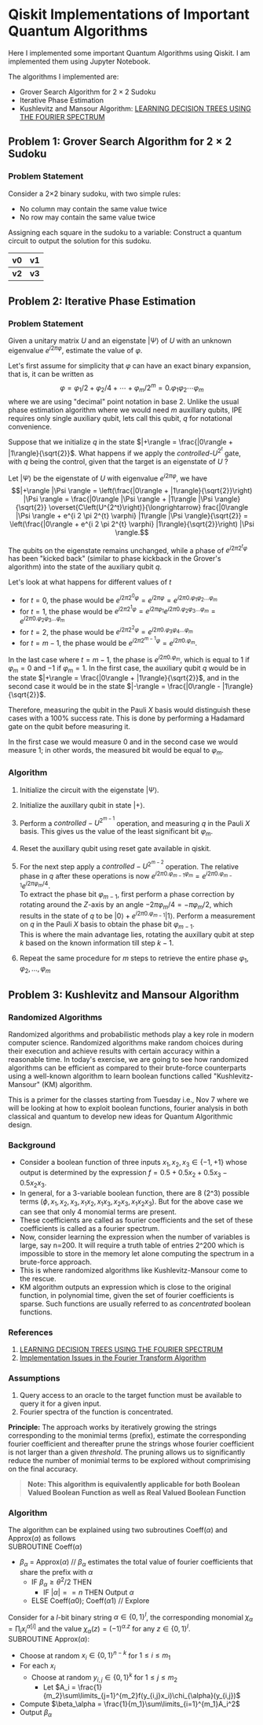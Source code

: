 # Qiskit Implementations of Important Quantum Algorithms
Here I implemented some important Quantum Algorithms using Qiskit. I am implemented them using Jupyter Notebook.

The algorithms I implemented are:
- Grover Search Algorithm for $2\times 2$ Sudoku
- Iterative Phase Estimation
- Kushlevitz and Mansour Algorithm: [LEARNING DECISION TREES USING THE FOURIER SPECTRUM](https://dl.acm.org/doi/pdf/10.1145/103418.103466)

## Problem 1: Grover Search Algorithm for $2\times 2$ Sudoku

### Problem Statement 

Consider a 2×2 binary sudoku, with two simple rules:
* No column may contain the same value twice
* No row may contain the same value twice

Assigning each square in the sudoku to a variable: Construct a quantum circuit to output the solution for this sudoku.
<div align="center">

| __v0__ | __v1__ |
| :---: | :---: | 
| __v2__ | __v3__ |

</div>

## Problem 2: Iterative Phase Estimation
### Problem Statement
Given a unitary matrix $U$ and an eigenstate $|\Psi\rangle$ of $U$ with an unknown eigenvalue $e^{i 2\pi \varphi}$, estimate the value of $\varphi$.

Let's first assume for simplicity that $\varphi$ can have an exact binary expansion, that is, it can be written as $$\varphi = \varphi_1/2 + \varphi_2/4 + \cdots + \varphi_m/2^m = 0.\varphi_1 \varphi_2 \cdots \varphi_m$$ where we are using "decimal" point notation in base 2. Unlike the usual phase estimation algorithm where we would need $m$ auxillary qubits, IPE requires only single auxiliary qubit, lets call this qubit, $q$ for notational convenience.

Suppose that we initialize $q$ in the state $|+\rangle = \frac{|0\rangle + |1\rangle}{\sqrt{2}}$. What happens if we apply the *controlled*-$U^{2^t}$ gate, with $q$ being the control, given that the target is an eigenstate of $U$ ?

Let $|\Psi \rangle$ be the eigenstate of $U$ with eigenvalue $e^{i 2\pi \varphi}$, we have
$$|+\rangle |\Psi \rangle = \left(\frac{|0\rangle + |1\rangle}{\sqrt{2}}\right) |\Psi \rangle = \frac{|0\rangle |\Psi \rangle + |1\rangle |\Psi \rangle}{\sqrt{2}} \overset{C\left(U^{2^t}\right)}{\longrightarrow} frac{|0\rangle |\Psi \rangle + e^{i 2 \pi 2^{t} \varphi} |1\rangle |\Psi \rangle}{\sqrt{2}} = \left(\frac{|0\rangle  + e^{i 2 \pi 2^{t} \varphi} |1\rangle}{\sqrt{2}}\right) |\Psi \rangle.$$

The qubits on the eigenstate remains unchanged, while a phase of $e^{i 2 \pi 2^{t} \varphi}$ has been "kicked back" (similar to phase kickback in the Grover's algorithm) into the state of the auxiliary qubit $q$.

Let's look at what happens for different values of $t$
- for $t=0$, the phase would be $e^{i 2 \pi 2^{0} \varphi} = e^{i 2 \pi \varphi} = e^{i 2 \pi 0.\varphi_1 \varphi_2 ... \varphi_m}$
- for $t=1$, the phase would be $e^{i 2 \pi 2^{1} \varphi}= e^{i 2 \pi \varphi_1} e^{i 2 \pi 0.\varphi_2 \varphi_3 ... \varphi_m} = e^{i 2 \pi 0.\varphi_2 \varphi_3 ... \varphi_m}$
- for $t=2$, the phase would be $e^{i 2 \pi 2^{2} \varphi} = e^{i 2 \pi 0.\varphi_3 \varphi_4 ... \varphi_m}$
- for $t=m-1$, the phase would be $e^{i 2 \pi 2^{m-1} \varphi} = e^{i 2 \pi 0.\varphi_m}$.

In the last case where $t = m - 1$, the phase is $e^{i 2 \pi 0.\varphi_m}$, which is equal to $1$ if $\varphi_m = 0$ and $-1$ if $\varphi_m = 1$.
In the first case, the auxiliary qubit $q$ would be in the state $|+\rangle = \frac{|0\rangle + |1\rangle}{\sqrt{2}}$, and in the second case it would be
in the state $|-\rangle = \frac{|0\rangle - |1\rangle}{\sqrt{2}}$. 

Therefore, measuring the qubit in the Pauli $X$ basis would distinguish these cases with a 100\% success rate.
This is done by performing a Hadamard gate on the qubit before measuring it. 

In the first case we would measure 0 and in the second case we would measure 1; in other words, the measured bit would be equal to $\varphi_m$.

### Algorithm

1. Initialize the circuit with the eigenstate $|\Psi\rangle$.
2. Initialize the auxillary qubit in state $|+\rangle$.
3. Perform a $controlled-U^{2^{m-1}}$ operation, and measuring $q$ in the Pauli $X$ basis. This gives us the value of the least significant bit $\varphi_{m}$.
4. Reset the auxillary qubit using reset gate available in qiskit.
5. For the next step apply a $controlled-U^{2^{m-2}}$ operation. The relative phase in $q$ after these operations is now $e^{i 2 \pi 0.\varphi_{m-1}\varphi_{m}}= e^{i 2 \pi 0.\varphi_{m-1}} e^{i 2 \pi \varphi_m/4}$. \
To extract the phase bit $\varphi_{m-1}$, first perform a phase correction by rotating around the $Z$-axis by an angle $-2 \pi \varphi_m/4=-\pi \varphi_m/2$, which results in the state of  $q$ to be $|0\rangle + e^{i 2 \pi 0.\varphi_{m-1}} | 1 \rangle$. Perform a measurement on $q$ in the Pauli $X$ basis to obtain the phase bit $\varphi_{m-1}$. \
This is where the main advantage lies, rotating the auxillary qubit at step $k$ based on the known information till step $k-1$.

6. Repeat the same procedure for $m$ steps to retrieve the entire phase $\varphi_1,\varphi_2,...,\varphi_m$

## Problem 3: Kushlevitz and Mansour Algorithm
### Randomized Algorithms
Randomized algorithms and probabilistic methods play a key role in modern computer science. Randomized algorithms make random choices during their execution and achieve results with certain accuracy within a reasonable time. In today's exercise, we are going to see how randomized algorithms can be efficient as compared to their brute-force counterparts using a well-known algorithm to learn boolean functions called "Kushlevitz-Mansour" (KM) algorithm.

This is a primer for the classes starting from Tuesday i.e., Nov 7 where we will be looking at how to exploit boolean functions, fourier analysis in both classical and quantum to develop new ideas for Quantum Algorithmic design.

### Background
* Consider a boolean function of three inputs $x_1,x_2,x_3 \in \{-1,+1\}$ whose output is determined by the expression $f = 0.5 + 0.5x_2 + 0.5x_3 - 0.5x_2x_3$.
* In general, for a 3-variable boolean function, there are 8 (2^3) possible terms $(\phi, x_1, x_2, x_3, x_1x_2, x_1x_3, x_2x_3, x_1x_2x_3)$. But for the above case we can see that only 4 monomial terms are present. 
* These coefficients are called as fourier coefficients and the set of these coefficients is called as a fourier spectrum.
* Now, consider learning the expression when the number of variables is large, say n=200. It will require a truth table of entries 2^200 which is impossible to store in the memory let alone computing the spectrum in a brute-force approach.
* This is where randomized algorithms like Kushlevitz-Mansour come to the rescue.
* KM algorithm outputs an expression which is close to the original function, in polynomial time, given the set of fourier coefficients is sparse. Such functions are usually referred to as *concentrated* boolean functions.


### References
  1. [LEARNING DECISION TREES USING THE FOURIER SPECTRUM](https://dl.acm.org/doi/pdf/10.1145/103418.103466)
  2. [Implementation Issues in the Fourier Transform Algorithm](https://link.springer.com/article/10.1023/A:1011034100370)
  
### Assumptions 
  1. Query access to an oracle to the target function must be available to query it for a given input.
  2. Fourier spectra of the function is concentrated.

**Principle:** The approach works by iteratively growing the strings corresponding to the monimial terms (prefix), estimate the corresponding fourier coefficient and thereafter prune the strings whose fourier coefficient is not larger than a given *threshold*. The pruning allows us to significantly reduce the number of monimial terms to be explored without comprimising on the final accuracy.

>**Note: This algorithm is equivalently applicable for both Boolean Valued Boolean Function as well as Real Valued Boolean Function**

### Algorithm 

The algorithm can be explained using two subroutines Coeff($\alpha$) and Approx($\alpha$) as follows\
SUBROUTINE Coeff($\alpha$)
* $\beta_\alpha$ = Approx($\alpha$)  // $\beta_\alpha$ estimates the total value of fourier coefficients that share the prefix with $\alpha$ 
    * IF $\beta_\alpha \geq \theta^2/2$ THEN
        * IF $|\alpha| == n$ THEN Output $\alpha$
    * ELSE Coeff($\alpha 0$); Coeff($\alpha 1$) // Explore

Consider for a $l$-bit binary string $\alpha \in \{0,1\}^l$, the corresponding monomial $\chi_{\alpha} = \prod_{i}x_i^{\alpha[i]}$ and the value $\chi_{\alpha}(z) = (-1)^{\alpha.z}$ for any $z \in \{0,1\}^l$.\
SUBROUTINE Approx($\alpha$):
* Choose at random $x_i \in \{0,1\}^{n-k}$ for $1\leq i\leq m_1$
* For each $x_i$
    * Choose at random $y_{i,j} \in \{0,1\}^{k}$ for $1\leq j \leq m_2$
        * Let $A_i = \frac{1}{m_2}\sum\limits_{j=1}^{m_2}f(y_{i,j}x_i)\chi_{\alpha}(y_{i,j})$
* Compute $\beta_\alpha = \frac{1}{m_1}\sum\limits_{i=1}^{m_1}A_i^2$
* Output $\beta_\alpha$
